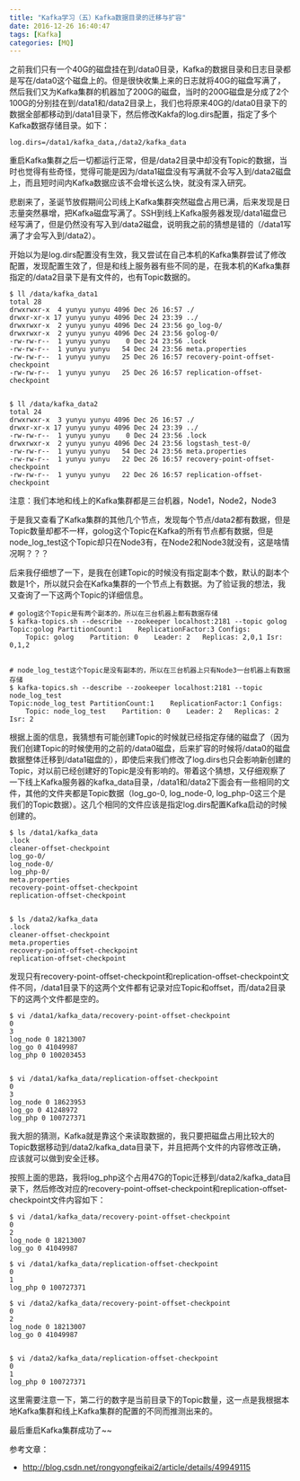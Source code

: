 ```yaml
---
title: "Kafka学习（五）Kafka数据目录的迁移与扩容"
date: 2016-12-26 16:40:47
tags: [Kafka]
categories: [MQ]
---
```


之前我们只有一个40G的磁盘挂在到/data0目录，Kafka的数据目录和日志目录都是写在/data0这个磁盘上的。但是很快收集上来的日志就将40G的磁盘写满了，然后我们又为Kafka集群的机器加了200G的磁盘，当时的200G磁盘是分成了2个100G的分别挂在到/data1和/data2目录上，我们也将原来40G的/data0目录下的数据全部都移动到/data1目录下，然后修改Kakfa的log.dirs配置，指定了多个Kafka数据存储目录。如下：

```
log.dirs=/data1/kafka_data,/data2/kafka_data
```

重启Kafka集群之后一切都运行正常，但是/data2目录中却没有Topic的数据，当时也觉得有些奇怪，觉得可能是因为/data1磁盘没有写满就不会写入到/data2磁盘上，而且短时间内Kafka数据应该不会增长这么快，就没有深入研究。

悲剧来了，圣诞节放假期间公司线上Kafka集群突然磁盘占用已满，后来发现是日志量突然暴增，把Kafka磁盘写满了。SSH到线上Kafka服务器发现/data1磁盘已经写满了，但是仍然没有写入到/data2磁盘，说明我之前的猜想是错的（/data1写满了才会写入到/data2）。

开始以为是log.dirs配置没有生效，我又尝试在自己本机的Kafka集群尝试了修改配置，发现配置生效了，但是和线上服务器有些不同的是，在我本机的Kafka集群指定的/data2目录下是有文件的，也有Topic数据的。

```
$ ll /data/kafka_data1total 28drwxrwxr-x  4 yunyu yunyu 4096 Dec 26 16:57 ./drwxr-xr-x 17 yunyu yunyu 4096 Dec 24 23:39 ../drwxrwxr-x  2 yunyu yunyu 4096 Dec 24 23:56 go_log-0/drwxrwxr-x  2 yunyu yunyu 4096 Dec 24 23:56 golog-0/-rw-rw-r--  1 yunyu yunyu    0 Dec 24 23:56 .lock-rw-rw-r--  1 yunyu yunyu   54 Dec 24 23:56 meta.properties-rw-rw-r--  1 yunyu yunyu   25 Dec 26 16:57 recovery-point-offset-checkpoint-rw-rw-r--  1 yunyu yunyu   25 Dec 26 16:57 replication-offset-checkpoint


$ ll /data/kafka_data2total 24drwxrwxr-x  3 yunyu yunyu 4096 Dec 26 16:57 ./drwxr-xr-x 17 yunyu yunyu 4096 Dec 24 23:39 ../-rw-rw-r--  1 yunyu yunyu    0 Dec 24 23:56 .lockdrwxrwxr-x  2 yunyu yunyu 4096 Dec 24 23:56 logstash_test-0/-rw-rw-r--  1 yunyu yunyu   54 Dec 24 23:56 meta.properties-rw-rw-r--  1 yunyu yunyu   22 Dec 26 16:57 recovery-point-offset-checkpoint-rw-rw-r--  1 yunyu yunyu   22 Dec 26 16:57 replication-offset-checkpoint
```

注意：我们本地和线上的Kafka集群都是三台机器，Node1，Node2，Node3

于是我又查看了Kafka集群的其他几个节点，发现每个节点/data2都有数据，但是Topic数量却都不一样，golog这个Topic在Kafka的所有节点都有数据，但是node_log_test这个Topic却只在Node3有，在Node2和Node3就没有，这是啥情况啊？？？

后来我仔细想了一下，是我在创建Topic的时候没有指定副本个数，默认的副本个数是1个，所以就只会在Kafka集群的一个节点上有数据。为了验证我的想法，我又查询了一下这两个Topic的详细信息。

```
# golog这个Topic是有两个副本的，所以在三台机器上都有数据存储
$ kafka-topics.sh --describe --zookeeper localhost:2181 --topic gologTopic:golog	PartitionCount:1	ReplicationFactor:3	Configs:	Topic: golog	Partition: 0	Leader: 2	Replicas: 2,0,1	Isr: 0,1,2
	

# node_log_test这个Topic是没有副本的，所以在三台机器上只有Node3一台机器上有数据存储
$ kafka-topics.sh --describe --zookeeper localhost:2181 --topic node_log_testTopic:node_log_test	PartitionCount:1	ReplicationFactor:1	Configs:	Topic: node_log_test	Partition: 0	Leader: 2	Replicas: 2	Isr: 2
```

根据上面的信息，我猜想有可能创建Topic的时候就已经指定存储的磁盘了（因为我们创建Topic的时候使用的之前的/data0磁盘，后来扩容的时候将/data0的磁盘数据整体迁移到/data1磁盘的），即使后来我们修改了log.dirs也只会影响新创建的Topic，对以前已经创建好的Topic是没有影响的。带着这个猜想，又仔细观察了一下线上Kafka服务器的kafka_data目录，/data1和/data2下面会有一些相同的文件，其他的文件夹都是Topic数据（log_go-0, log_node-0, log_php-0这三个是我们的Topic数据）。这几个相同的文件应该是指定log.dirs配置Kafka启动的时候创建的。

```
$ ls /data1/kafka_data
.lock
cleaner-offset-checkpoint
log_go-0/
log_node-0/
log_php-0/
meta.properties
recovery-point-offset-checkpoint
replication-offset-checkpoint


$ ls /data2/kafka_data
.lock
cleaner-offset-checkpoint
meta.properties
recovery-point-offset-checkpoint
replication-offset-checkpoint
```

发现只有recovery-point-offset-checkpoint和replication-offset-checkpoint文件不同，/data1目录下的这两个文件都有记录对应Topic和offset，而/data2目录下的这两个文件都是空的。

```
$ vi /data1/kafka_data/recovery-point-offset-checkpoint
0
3
log_node 0 18213007
log_go 0 41049987
log_php 0 100203453


$ vi /data1/kafka_data/replication-offset-checkpoint
0
3
log_node 0 18623953
log_go 0 41248972
log_php 0 100727371
```

我大胆的猜测，Kafka就是靠这个来读取数据的，我只要把磁盘占用比较大的Topic数据移动到/data2/kafka_data目录下，并且把两个文件的内容修改正确，应该就可以做到安全迁移。

按照上面的思路，我将log_php这个占用47G的Topic迁移到/data2/kafka_data目录下，然后修改对应的recovery-point-offset-checkpoint和replication-offset-checkpoint文件内容如下：

```
$ vi /data1/kafka_data/recovery-point-offset-checkpoint
0
2
log_node 0 18213007
log_go 0 41049987

$ vi /data1/kafka_data/replication-offset-checkpoint
0
1
log_php 0 100727371

$ vi /data2/kafka_data/recovery-point-offset-checkpoint
0
2
log_node 0 18213007
log_go 0 41049987


$ vi /data2/kafka_data/replication-offset-checkpoint
0
1
log_php 0 100727371
```

这里需要注意一下，第二行的数字是当前目录下的Topic数量，这一点是我根据本地Kafka集群和线上Kafka集群的配置的不同而推测出来的。

最后重启Kafka集群成功了~~

参考文章：

- http://blog.csdn.net/rongyongfeikai2/article/details/49949115